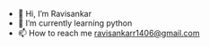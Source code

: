 - 👋 Hi, I’m Ravisankar
- 🌱 I’m currently learning python
- 📫 How to reach me ravisankarr1406@gmail.com

